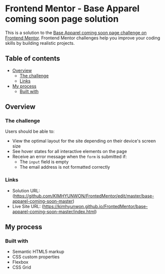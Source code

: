 # Frontend Mentor - Base Apparel coming soon page solution

This is a solution to the [Base Apparel coming soon page challenge on Frontend Mentor](https://www.frontendmentor.io/challenges/base-apparel-coming-soon-page-5d46b47f8db8a7063f9331a0). Frontend Mentor challenges help you improve your coding skills by building realistic projects. 

## Table of contents

- [Overview](#overview)
  - [The challenge](#the-challenge)
  - [Links](#links)
- [My process](#my-process)
  - [Built with](#built-with)

## Overview

### The challenge

Users should be able to:

- View the optimal layout for the site depending on their device's screen size
- See hover states for all interactive elements on the page
- Receive an error message when the `form` is submitted if:
  - The `input` field is empty
  - The email address is not formatted correctly


### Links

- Solution URL: (https://github.com/KIMHYUNWON/FrontedMentor/edit/master/base-apparel-coming-soon-master)
- Live Site URL: (https://kimhyunwon.github.io/FrontedMentor/base-apparel-coming-soon-master/index.html)

## My process

### Built with

- Semantic HTML5 markup
- CSS custom properties
- Flexbox
- CSS Grid

